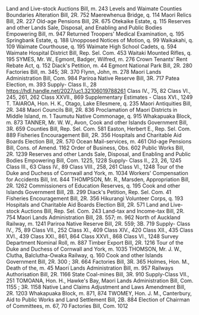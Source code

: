 Land and Live-stock Auctions Bill, m. 243 Levels and Waimate Counties Boundaries Alteration Bill, 2R. 752 Maerewhenua Bridge, q. 114 Maori Relics Bill, 2R. 227 Old-age Pensions Bill, 2R. 675 Otekaike Estate, q. 115 Reserves and other Lands Sale, Disposal, and Enabling and Public Bodies Empowering Bill, m. 947 Returned Troopers' Medical Examination, q. 195 Springbank Estate, q. 188 Unopposed Notices of Motion, q. 99 Waikakahi, q. 109 Waimate Courthouse, q. 195 Waimate High School Cadets, q. 594 Waimate Hospital District Bill, Rep. Sel. Com. 453 Waitaki Mounted Rifles, q. 195 SYMES, Mr. W., Egmont, Badger, Wilfred, m. 276 Crown Tenants' Rent Rebate Act, q. 152 Diack's Petition, m. 44 Egmont National Park Bill, 2R. 280 Factories Bill, m. 345; 3R. 370 Flynn, John, m. 278 Maori Lands Administration Bill, Com. 984 Pariroa Native Reserve Bill, 3R. 717 Patea Election, m. 393 Supply- Class II., 28 https://hdl.handle.net/2027/uc1.32106019788261 Class IV., 75, 82 Class VI., 245, 261, 262 Class XXVII., 869 Supplementary Estimates - Class XVI., 1249 T. TAIAROA, Hon. H. K., Otago, Lake Ellesmere, q. 235 Maori Antiquities Bill, 2R. 348 Maori Councils Bill, 2R. 836 Proclamation of Maori Districts in Middle Island, m. 1 Taumutu Native Commonage, q. 915 Whakapuaka Block, m. 873 TANNER, Mr. W. W., Avon, Cook and other Islands Government Bill, 3R. 659 Counties Bill, Rep. Sel. Com. 581 Easton, Herbert E., Rep. Sel. Com. 889 Fisheries Encouragement Bill, 2R. 356 Hospitals and Charitable Aid Boards Election Bill, 2R. 570 Ocean Mail-services, m. 461 Old-age Pensions Bill, Cons. of Amend. 1162 Order of Business, Obs. 602 Public Works Bill, 2R. 1239 Reserves and other Lands Sale, Disposal, and Enabling and Public Bodies Empowering Bill, Com. 1225, 1228 Supply- Class II., 23, 26, 1245 Class III., 63 Class IV., 89 Class VIII., 258, 261 Class VI., 1248 Tour of the Duke and Duchess of Cornwall and York, m. 1034 Workers' Compensation for Accidents Bill, Int. 844 THOMPSON, Mr. R., Marsden, Appropriation Bill, 2R. 1262 Commissioners of Education Reserves, q. 195 Cook and other Islands Government Bill, 2B. 299 Diack's Petition, Rep. Sel. Com. 41 Fisheries Encouragement Bill, 2R. 356 Hikurangi Volunteer Corps, q. 193 Hospitals and Charitable Aid Boards Election Bill, 2R. 571 Land and Live-stock Auctions Bill, Rep. Sel. Com. 243 Land-tax and Income-tax Bill, 2R. 754 Maori Lands Administration Bill, 28. 557; m. 962 North of Auckland Railway, m. 1241 Pariroa Native Reserve Bill, 2R. 559; 3B. 719 Supply- Class IV., 75, 89 Class VII., 252 Class XI., 409 Class XIV., 420 Class XII., 435 Class XVI., 439 Class XXI., 861, 864 Class XXVI., 868 Class VI., 1248 Survey Department Nominal Roll, m. 887 Timber Export Bill, 2R. 1216 Tour of the Duke and Duchess of Cornwall and York, m. 1035 THOMSON, Mr. J. W., Clutha, Balclutha-Owaka Railway, q. 160 Cook and other Islands Government Bill, 2R. 300 ; 3R. 664 Factories Bill, 3R. 365 Holmes, Hon. M., Death of the, m. 45 Maori Lands Administration Bill, m. 957 Railways Authorisation Bill, 2R. 1166 State Coal-mines Bill, 3R. 910 Supply-Class VII., 251 TOMOANA, Hon. H., Hawke's Bay, Maori Lands Administration Bill, Com. 1155 ; 3R. 1158 Native Land Claims Adjustment and Laws Amendment Bill, 2R. 1203 Whakapuaka Block, m. 871, 874 TWOMEY, Hon. J. M., Canterbury, Aid to Public Works and Land Settlement Bill, 2B. 884 Election of Chairman of Committees, m. 67, 70 Factories Bill, Com. 1012 